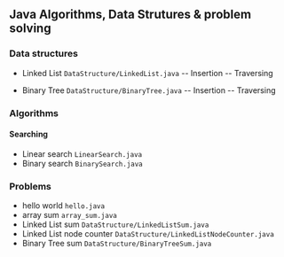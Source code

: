 ## Java Algorithms, Data Strutures & problem solving

### Data structures

- Linked List `DataStructure/LinkedList.java`
  -- Insertion
  -- Traversing

- Binary Tree `DataStructure/BinaryTree.java`
  -- Insertion
  -- Traversing

### Algorithms

#### Searching

- Linear search `LinearSearch.java`
- Binary search `BinarySearch.java`

### Problems

- hello world `hello.java`
- array sum `array_sum.java`
- Linked List sum `DataStructure/LinkedListSum.java`
- Linked List node counter `DataStructure/LinkedListNodeCounter.java`
- Binary Tree sum `DataStructure/BinaryTreeSum.java`
